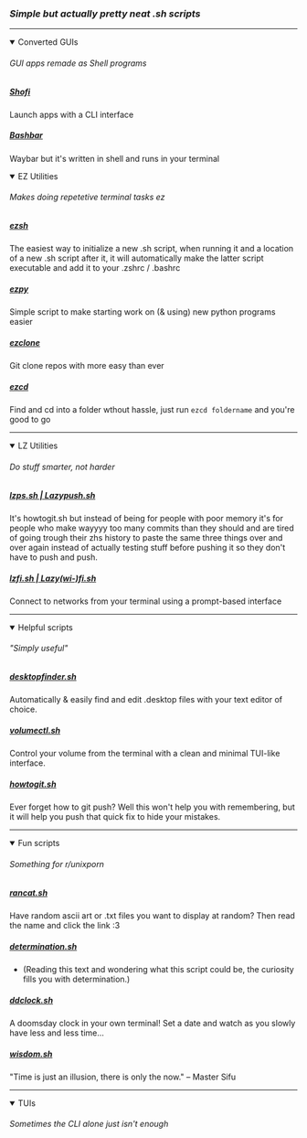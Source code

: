 ### *Simple but actually pretty neat .sh scripts*
-- -
<details open>
<summary>Converted GUIs</summary>

###### *GUI apps remade as Shell programs*

##### [Shofi](https://github.com/arxari/shofi)
Launch apps with a CLI interface

##### [Bashbar](https://github.com/arxari/bashbar)
Waybar but it's written in shell and runs in your terminal
</details open>


<details open>
<summary>EZ Utilities</summary>

###### *Makes doing repetetive terminal tasks ez*
##### [ezsh](https://github.com/AAATBSGSHU/ezsh)
The easiest way to initialize a new .sh script, when running it and a location of a new .sh script after it, it will automatically make the latter script executable and add it to your .zshrc / .bashrc

##### [ezpy](https://github.com/AAATBSGSHU/ezpy)
Simple script to make starting work on (& using) new python programs easier

##### [ezclone](https://github.com/AAATBSGSHU/ezclone)
Git clone repos with more easy than ever

##### [ezcd](https://github.com/AAATBSGSHU/ezcd)
Find and cd into a folder wthout hassle, just run ```ezcd foldername``` and you're good to go
-- -
</details open>

<details open>
<summary>LZ Utilities</summary>

###### *Do stuff smarter, not harder*
##### [lzps.sh | Lazypush.sh](https://github.com/AAATBSGSHU/lzps.sh)
It's howtogit.sh but instead of being for people with poor memory it's for people who make wayyyy too many commits than they should and are tired of going trough their zhs history to paste the same three things over and over again instead of actually testing stuff before pushing it so they don't have to push and push.

##### [lzfi.sh | Lazy(wi-)fi.sh](https://github.com/AAATBSGSHU/lzfi.sh)
Connect to networks from your terminal using a prompt-based interface

-- -
</details open>

<details open>
<summary>Helpful scripts</summary>

###### *"Simply useful"*
##### [desktopfinder.sh](https://github.com/AAATBSGSHU/desktopfinder.sh)
Automatically & easily find and edit .desktop files with your text editor of choice.

##### [volumectl.sh](https://github.com/AAATBSGSHU/volumectl.sh)
Control your volume from the terminal with a clean and minimal TUI-like interface.

##### [howtogit.sh](https://github.com/AAATBSGSHU/howtogit.sh)
Ever forget how to git push? Well this won't help you with remembering, but it will help you push that quick fix to hide your mistakes.
-- -
</details open>


<details open>
<summary>Fun scripts</summary>

###### *Something for r/unixporn*
##### [rancat.sh](https://github.com/AAATBSGSHU/rancat.sh)
Have random ascii art or .txt files you want to display at random? Then read the name and click the link :3

##### [determination.sh](https://github.com/AAATBSGSHU/determination.sh)
* (Reading this text and wondering what this script could be, the curiosity fills you with determination.)

##### [ddclock.sh](https://github.com/AAATBSGSHU/ddclock.sh)
A doomsday clock in your own terminal! Set a date and watch as you slowly have less and less time...

##### [wisdom.sh](https://github.com/AAATBSGSHU/wisdom.sh)
"Time is just an illusion, there is only the now." – Master Sifu
-- -
</details open>


<details open>
<summary>TUIs</summary>

###### *Sometimes the CLI alone just isn't enough*

</details open>

